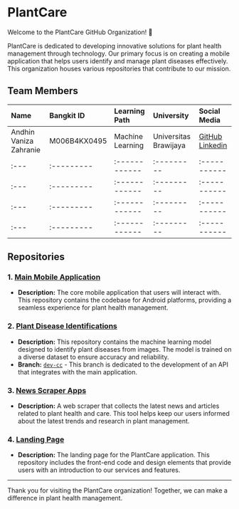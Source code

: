 # PlantCare

Welcome to the PlantCare GitHub Organization! 🌱

PlantCare is dedicated to developing innovative solutions for plant health management through technology. Our primary focus is on creating a mobile application that helps users identify and manage plant diseases effectively. This organization houses various repositories that contribute to our mission.

## Team Members

| Name | Bangkit ID | Learning Path | University | Social Media |
| :--- | :--------- | :------------ | :--------- | :----------- | 
| Andhin Vaniza Zahranie | M006B4KX0495  | Machine Learning | Universitas Brawijaya | [GitHub]()  [Linkedin]() | 
| :--- | :--------- | :------------ | :--------- | :----------- | 
| :--- | :--------- | :------------ | :--------- | :----------- | 
| :--- | :--------- | :------------ | :--------- | :----------- | 
| :--- | :--------- | :------------ | :--------- | :----------- | 

## Repositories

### 1. [Main Mobile Application](https://github.com/PlantCare-Bangkit/PlantCare-App)
- **Description:** The core mobile application that users will interact with. This repository contains the codebase for Android platforms, providing a seamless experience for plant health management.
  
### 2. [Plant Disease Identifications](https://github.com/PlantCare-Bangkit/Plant-Disease-Identification-Model/)
- **Description:** This repository contains the machine learning model designed to identify plant diseases from images. The model is trained on a diverse dataset to ensure accuracy and reliability.
- **Branch:** [`dev-cc`](https://github.com/PlantCare-Bangkit/Plant-Disease-Identification-Model/tree/dev-cc) - This branch is dedicated to the development of an API that integrates with the main application.

### 3. [News Scraper Apps](https://github.com/PlantCare-Bangkit/Plant-NewsArticle-Scraper)
- **Description:** A web scraper that collects the latest news and articles related to plant health and care. This tool helps keep our users informed about the latest trends and research in plant management.

### 4. [Landing Page](https://github.com/PlantCare-Bangkit/PlantCare-LandingPage)
- **Description:** The landing page for the PlantCare application. This repository includes the front-end code and design elements that provide users with an introduction to our services and features.



---

Thank you for visiting the PlantCare organization! Together, we can make a difference in plant health management.
